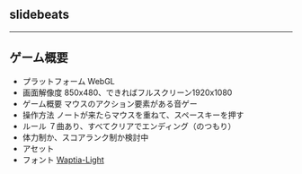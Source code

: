 ## slidebeats



---
## ゲーム概要
- プラットフォーム WebGL
- 画面解像度 850x480、できればフルスクリーン1920x1080
- ゲーム概要 マウスのアクション要素がある音ゲー
- 操作方法 ノートが来たらマウスを重ねて、スペースキーを押す
- ルール ７曲あり、すべてクリアでエンディング（のつもり）
 - 体力制か、スコアランク制か検討中
- アセット
 - フォント [Waptia-Light](https://moji-waku.com/waptia/)

